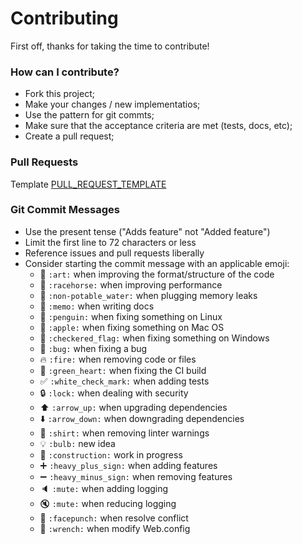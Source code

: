 # Contributing

First off, thanks for taking the time to contribute!

### How can I contribute?

* Fork this project;
* Make your changes / new implementatios;
* Use the pattern for git commts; 
* Make sure that the acceptance criteria are met (tests, docs, etc);
* Create a pull request;

### Pull Requests

Template [PULL_REQUEST_TEMPLATE](PULL_REQUEST_TEMPLATE.md)

### Git Commit Messages

* Use the present tense ("Adds feature" not "Added feature")
* Limit the first line to 72 characters or less
* Reference issues and pull requests liberally
* Consider starting the commit message with an applicable emoji:
    * :art: `:art:` when improving the format/structure of the code
    * :racehorse: `:racehorse:` when improving performance
    * :non-potable_water: `:non-potable_water:` when plugging memory leaks
    * :memo: `:memo:` when writing docs
    * :penguin: `:penguin:` when fixing something on Linux
    * :apple: `:apple:` when fixing something on Mac OS
    * :checkered_flag: `:checkered_flag:` when fixing something on Windows
    * :bug: `:bug:` when fixing a bug
    * :fire: `:fire:` when removing code or files
    * :green_heart: `:green_heart:` when fixing the CI build
    * :white_check_mark: `:white_check_mark:` when adding tests
    * :lock: `:lock:` when dealing with security
    * :arrow_up: `:arrow_up:` when upgrading dependencies
    * :arrow_down: `:arrow_down:` when downgrading dependencies
    * :shirt: `:shirt:` when removing linter warnings
    * :bulb: `:bulb:` new idea
    * :construction: `:construction:` work in progress
    * :heavy_plus_sign: `:heavy_plus_sign:` when adding features
    * :heavy_minus_sign: `:heavy_minus_sign:` when removing features
    * :speaker: `:mute:` when adding logging
    * :mute: `:mute:` when reducing logging
    * :facepunch: `:facepunch:` when resolve conflict
    * :wrench: `:wrench:` when modify Web.config

